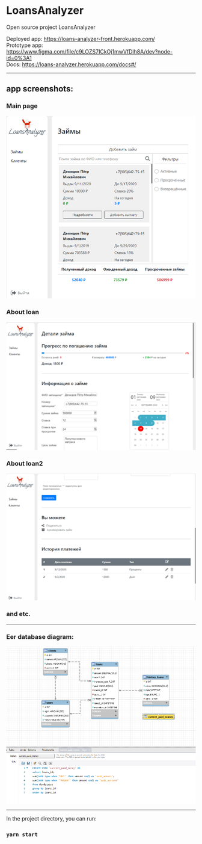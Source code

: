 # LoansAnalyzer
Open source project LoansAnalyzer  

Deployed app: https://loans-analyzer-front.herokuapp.com/  
Prototype app: https://www.figma.com/file/c9LOZS7ICkOj1mwVfDlh8A/dev?node-id=0%3A1     
Docs: https://loans-analyzer.herokuapp.com/docs#/
****
## app screenshots:  


### Main page  
![alt text](https://github.com/aiserrock/LoansAnalyzer/blob/master/png/Screenshot_1.png) 
### About loan  
![alt text](https://github.com/aiserrock/LoansAnalyzer/blob/master/png/Screenshot_2.png)  
### About loan2  
![alt text](https://github.com/aiserrock/LoansAnalyzer/blob/master/png/Screenshot_3.png)  
### and etc.
****
### Eer database diagram:



![alt text](https://github.com/aiserrock/LoansAnalyzer/blob/master/png/LoansAnalyzerDb.png)



*****
In the project directory, you can run:

### `yarn start`
